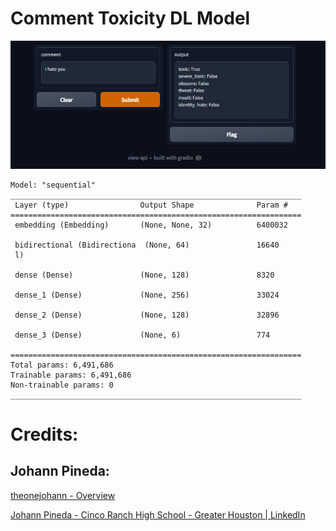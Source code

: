 # Comment Toxicity DL Model

![Screenshot (2).png](Comment%20Toxicity%20DL%20Model%208a79c3f59052425a97ded2bf4a9ba2eb/Screenshot_(2).png)

```
Model: "sequential"
_________________________________________________________________
 Layer (type)                Output Shape              Param #
=================================================================
 embedding (Embedding)       (None, None, 32)          6400032

 bidirectional (Bidirectiona  (None, 64)               16640
 l)

 dense (Dense)               (None, 128)               8320

 dense_1 (Dense)             (None, 256)               33024

 dense_2 (Dense)             (None, 128)               32896

 dense_3 (Dense)             (None, 6)                 774

=================================================================
Total params: 6,491,686
Trainable params: 6,491,686
Non-trainable params: 0
_________________________________________________________________
```

# Credits:

## Johann Pineda:

[theonejohann - Overview](https://github.com/theonejohann)

[Johann Pineda - Cinco Ranch High School - Greater Houston | LinkedIn](https://www.linkedin.com/in/johann-pineda-97992a235/)